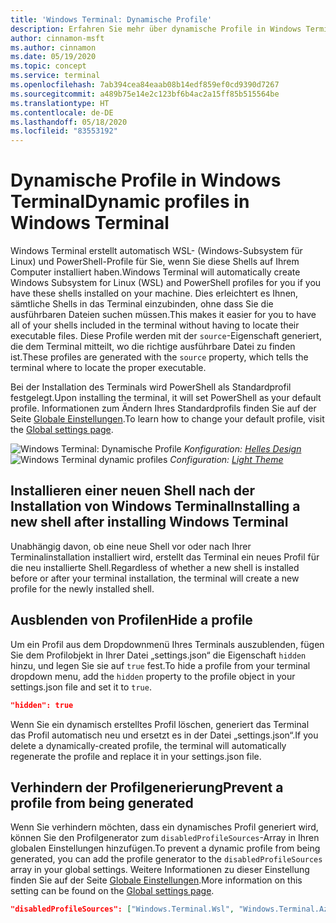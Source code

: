 ```yaml
---
title: 'Windows Terminal: Dynamische Profile'
description: Erfahren Sie mehr über dynamische Profile in Windows Terminal.
author: cinnamon-msft
ms.author: cinnamon
ms.date: 05/19/2020
ms.topic: concept
ms.service: terminal
ms.openlocfilehash: 7ab394cea84eaab08b14edf859ef0cd9390d7267
ms.sourcegitcommit: a489b75e14e2c123bf6b4ac2a15ff85b515564be
ms.translationtype: HT
ms.contentlocale: de-DE
ms.lasthandoff: 05/18/2020
ms.locfileid: "83553192"
---
```

# <a name="dynamic-profiles-in-windows-terminal"></a><span data-ttu-id="0f73e-103">Dynamische Profile in Windows Terminal</span><span class="sxs-lookup"><span data-stu-id="0f73e-103">Dynamic profiles in Windows Terminal</span></span>

<span data-ttu-id="0f73e-104">Windows Terminal erstellt automatisch WSL- (Windows-Subsystem für Linux) und PowerShell-Profile für Sie, wenn Sie diese Shells auf Ihrem Computer installiert haben.</span><span class="sxs-lookup"><span data-stu-id="0f73e-104">Windows Terminal will automatically create Windows Subsystem for Linux (WSL) and PowerShell profiles for you if you have these shells installed on your machine.</span></span> <span data-ttu-id="0f73e-105">Dies erleichtert es Ihnen, sämtliche Shells in das Terminal einzubinden, ohne dass Sie die ausführbaren Dateien suchen müssen.</span><span class="sxs-lookup"><span data-stu-id="0f73e-105">This makes it easier for you to have all of your shells included in the terminal without having to locate their executable files.</span></span> <span data-ttu-id="0f73e-106">Diese Profile werden mit der `source`-Eigenschaft generiert, die dem Terminal mitteilt, wo die richtige ausführbare Datei zu finden ist.</span><span class="sxs-lookup"><span data-stu-id="0f73e-106">These profiles are generated with the `source` property, which tells the terminal where to locate the proper executable.</span></span>

<span data-ttu-id="0f73e-107">Bei der Installation des Terminals wird PowerShell als Standardprofil festgelegt.</span><span class="sxs-lookup"><span data-stu-id="0f73e-107">Upon installing the terminal, it will set PowerShell as your default profile.</span></span> <span data-ttu-id="0f73e-108">Informationen zum Ändern Ihres Standardprofils finden Sie auf der Seite [Globale Einstellungen](./customize-settings/global-settings.md).</span><span class="sxs-lookup"><span data-stu-id="0f73e-108">To learn how to change your default profile, visit the [Global settings page](./customize-settings/global-settings.md).</span></span>

<span data-ttu-id="0f73e-109">![Windows Terminal: Dynamische Profile](./images/dynamic-profiles.png)
_Konfiguration: [Helles Design](./custom-terminal-gallery/frosted-glass-theme.md)_</span><span class="sxs-lookup"><span data-stu-id="0f73e-109">![Windows Terminal dynamic profiles](./images/dynamic-profiles.png)
_Configuration: [Light Theme](./custom-terminal-gallery/frosted-glass-theme.md)_</span></span>

## <a name="installing-a-new-shell-after-installing-windows-terminal"></a><span data-ttu-id="0f73e-110">Installieren einer neuen Shell nach der Installation von Windows Terminal</span><span class="sxs-lookup"><span data-stu-id="0f73e-110">Installing a new shell after installing Windows Terminal</span></span>

<span data-ttu-id="0f73e-111">Unabhängig davon, ob eine neue Shell vor oder nach Ihrer Terminalinstallation installiert wird, erstellt das Terminal ein neues Profil für die neu installierte Shell.</span><span class="sxs-lookup"><span data-stu-id="0f73e-111">Regardless of whether a new shell is installed before or after your terminal installation, the terminal will create a new profile for the newly installed shell.</span></span>

## <a name="hide-a-profile"></a><span data-ttu-id="0f73e-112">Ausblenden von Profilen</span><span class="sxs-lookup"><span data-stu-id="0f73e-112">Hide a profile</span></span>

<span data-ttu-id="0f73e-113">Um ein Profil aus dem Dropdownmenü Ihres Terminals auszublenden, fügen Sie dem Profilobjekt in Ihrer Datei „settings.json“ die Eigenschaft `hidden` hinzu, und legen Sie sie auf `true` fest.</span><span class="sxs-lookup"><span data-stu-id="0f73e-113">To hide a profile from your terminal dropdown menu, add the `hidden` property to the profile object in your settings.json file and set it to `true`.</span></span>

```json
"hidden": true
```

<span data-ttu-id="0f73e-114">Wenn Sie ein dynamisch erstelltes Profil löschen, generiert das Terminal das Profil automatisch neu und ersetzt es in der Datei „settings.json“.</span><span class="sxs-lookup"><span data-stu-id="0f73e-114">If you delete a dynamically-created profile, the terminal will automatically regenerate the profile and replace it in your settings.json file.</span></span>

## <a name="prevent-a-profile-from-being-generated"></a><span data-ttu-id="0f73e-115">Verhindern der Profilgenerierung</span><span class="sxs-lookup"><span data-stu-id="0f73e-115">Prevent a profile from being generated</span></span>

<span data-ttu-id="0f73e-116">Wenn Sie verhindern möchten, dass ein dynamisches Profil generiert wird, können Sie den Profilgenerator zum `disabledProfileSources`-Array in Ihren globalen Einstellungen hinzufügen.</span><span class="sxs-lookup"><span data-stu-id="0f73e-116">To prevent a dynamic profile from being generated, you can add the profile generator to the `disabledProfileSources` array in your global settings.</span></span> <span data-ttu-id="0f73e-117">Weitere Informationen zu dieser Einstellung finden Sie auf der Seite [Globale Einstellungen](./customize-settings/global-settings.md#disable-dynamic-profiles).</span><span class="sxs-lookup"><span data-stu-id="0f73e-117">More information on this setting can be found on the [Global settings page](./customize-settings/global-settings.md#disable-dynamic-profiles).</span></span>

```json
"disabledProfileSources": ["Windows.Terminal.Wsl", "Windows.Terminal.Azure", "Windows.Terminal.PowershellCore"]
```
